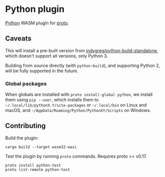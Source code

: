 # Python plugin

[Python](https://www.python.org/) WASM plugin for [proto](https://github.com/moonrepo/proto).

## Caveats

This will install a pre-built version from [indygreg/python-build-standalone](https://github.com/indygreg/python-build-standalone), which doesn't support all versions, only Python 3.

Building from source directly (with `python-build`), and supporting Python 2, will be fully supported in the future.

### Global packages

When globals are installed with `proto install-global python`, we install them using `pip --user`, which installs them to `~/.local/lib/pythonX.Y/site-packages` or `~/.local/bin` on Linux and macOS, and `~/AppData/Roaming/Python/PythonXY/Scripts` on Windows.

## Contributing

Build the plugin:

```shell
cargo build --target wasm32-wasi
```

Test the plugin by running `proto` commands. Requires proto >= v0.17.

```shell
proto install python-test
proto list-remote python-test
```
